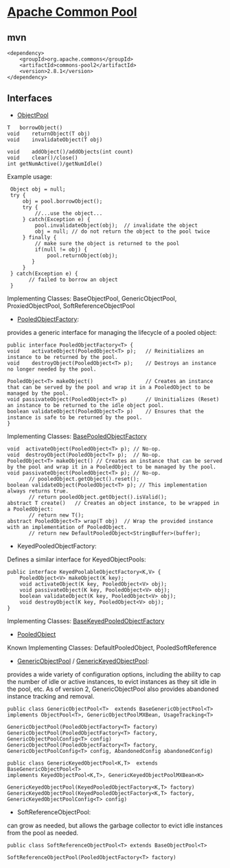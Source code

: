 # [Apache Common Pool](https://commons.apache.org/proper/commons-pool/)

## mvn
```
<dependency>
    <groupId>org.apache.commons</groupId>
    <artifactId>commons-pool2</artifactId>
    <version>2.8.1</version>
</dependency>
```
## Interfaces
- [ObjectPool<T>](https://commons.apache.org/proper/commons-pool/apidocs/org/apache/commons/pool2/ObjectPool.html)
```
T	borrowObject()
void	returnObject(T obj)
void	invalidateObject(T obj)
    
void	addObject()/addObjects(int count)
void	clear()/close()
int	getNumActive()/getNumIdle()
``` 

Example usage:
```
 Object obj = null;
 try {
     obj = pool.borrowObject();
     try {
         //...use the object...
     } catch(Exception e) {        
         pool.invalidateObject(obj);  // invalidate the object        
         obj = null; // do not return the object to the pool twice
     } finally {
         // make sure the object is returned to the pool
         if(null != obj) {
             pool.returnObject(obj);
        }
     }
 } catch(Exception e) {
       // failed to borrow an object
 }    
```
Implementing Classes: BaseObjectPool, GenericObjectPool, ProxiedObjectPool, SoftReferenceObjectPool
    
- [PooledObjectFactory]():

provides a generic interface for managing the lifecycle of a pooled object:
```
public interface PooledObjectFactory<T> {
void	activateObject(PooledObject<T> p);   // Reinitializes an instance to be returned by the pool.
void	destroyObject(PooledObject<T> p);    // Destroys an instance no longer needed by the pool.

PooledObject<T>	makeObject()                 // Creates an instance that can be served by the pool and wrap it in a PooledObject to be managed by the pool.
void passivateObject(PooledObject<T> p)      // Uninitializes (Reset) an instance to be returned to the idle object pool.
boolean	validateObject(PooledObject<T> p)    // Ensures that the instance is safe to be returned by the pool.
}
```
Implementing Classes: [BasePooledObjectFactory](https://commons.apache.org/proper/commons-pool/apidocs/org/apache/commons/pool2/BasePooledObjectFactory.html)
```
void  activateObject(PooledObject<T> p); // No-op.
void  destroyObject(PooledObject<T> p);  // No-op.
PooledObject<T>	makeObject() // Creates an instance that can be served by the pool and wrap it in a PooledObject to be managed by the pool.
void passivateObject(PooledObject<T> p); // No-op.
       // pooledObject.getObject().reset();
boolean	validateObject(PooledObject<T> p); // This implementation always returns true.
       // return pooledObject.getObject().isValid();
abstract T create()   // Creates an object instance, to be wrapped in a PooledObject:
       // return new T();
abstract PooledObject<T> wrap(T obj)  // Wrap the provided instance with an implementation of PooledObject.
       // return new DefaultPooledObject<StringBuffer>(buffer);
```
    
- KeyedPooledObjectFactory:

Defines a similar interface for KeyedObjectPools:
```
public interface KeyedPoolableObjectFactory<K,V> {
    PooledObject<V> makeObject(K key);
    void activateObject(K key, PooledObject<V> obj);
    void passivateObject(K key, PooledObject<V> obj);
    boolean validateObject(K key, PooledObject<V> obj);
    void destroyObject(K key, PooledObject<V> obj);
}
```
Implementing Classes: [BaseKeyedPooledObjectFactory](https://commons.apache.org/proper/commons-pool/apidocs/org/apache/commons/pool2/BaseKeyedPooledObjectFactory.html)

- [PooledObject](https://commons.apache.org/proper/commons-pool/apidocs/org/apache/commons/pool2/PooledObject)

Known Implementing Classes: DefaultPooledObject, PooledSoftReference

- [GenericObjectPool](https://commons.apache.org/proper/commons-pool/apidocs/org/apache/commons/pool2/impl/GenericObjectPool.html) / [GenericKeyedObjectPool](https://commons.apache.org/proper/commons-pool/apidocs/org/apache/commons/pool2/impl/GenericKeyedObjectPool.html):

provides a wide variety of configuration options, including the ability to cap the number of idle or active instances, to evict instances as they sit idle in the pool, etc. As of version 2, GenericObjectPool also provides abandoned instance tracking and removal.
```
public class GenericObjectPool<T>  extends BaseGenericObjectPool<T>
implements ObjectPool<T>, GenericObjectPoolMXBean, UsageTracking<T>

GenericObjectPool(PooledObjectFactory<T> factory)
GenericObjectPool(PooledObjectFactory<T> factory, GenericObjectPoolConfig<T> config)
GenericObjectPool(PooledObjectFactory<T> factory, GenericObjectPoolConfig<T> config, AbandonedConfig abandonedConfig)
```

```
public class GenericKeyedObjectPool<K,T>  extends BaseGenericObjectPool<T>
implements KeyedObjectPool<K,T>, GenericKeyedObjectPoolMXBean<K>

GenericKeyedObjectPool(KeyedPooledObjectFactory<K,T> factory)
GenericKeyedObjectPool(KeyedPooledObjectFactory<K,T> factory, GenericKeyedObjectPoolConfig<T> config)
```

- SoftReferenceObjectPool:

can grow as needed, but allows the garbage collector to evict idle instances from the pool as needed.
```
public class SoftReferenceObjectPool<T> extends BaseObjectPool<T>

SoftReferenceObjectPool(PooledObjectFactory<T> factory)
```
